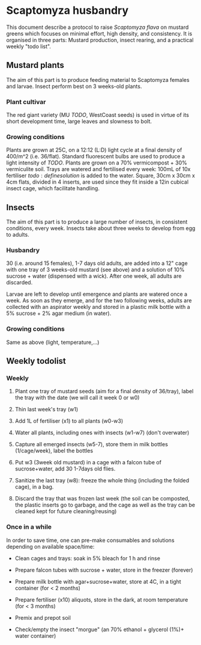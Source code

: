# Scaptomyza husbandry

This document describe a protocol to raise *Scaptomyza flava* on mustard greens which focuses on minimal effort, high density, and consistency. It is organised in three parts: Mustard production, insect rearing, and a practical weekly "todo list".

## Mustard plants

The aim of this part is to produce feeding material to Scaptomyza females and larvae. Insect perform best on 3 weeks-old plants.

### Plant cultivar

The red giant variety (MU $TODO$, WestCoast seeds) is used in virtue of its short development time, large leaves and slowness to bolt.

### Growing conditions

Plants are grown at 25C, on a 12:12 (L:D) light cycle at a final density of 400/m^2 (i.e. 36/flat). Standard fluorescent bulbs are used to produce a light intensity of $TODO$. Plants are grown on a 70% vermicompost + 30% vermiculite soil. 
Trays are watered and fertilised every week: 100mL of 10x fertiliser $todo:define solution$ is added to the water.
Square, 30cm x 30cm x 4cm flats, divided in 4 inserts, are used since they fit inside a 12in cubical insect cage, which facilitate handling.

## Insects

The aim of this part is to produce a large number of insects, in consistent conditions, every week. Insects take about three weeks to develop from egg to adults.

### Husbandry

30 (i.e. around 15 females), 1-7 days old adults, are added into a 12" cage with one tray of 3 weeks-old mustard (see above) and a solution of 10% sucrose + water (dispensed with a wick). After one week, all adults are discarded.

Larvae are left to develop until emergence and plants are watered once a week. As soon as they emerge, and for the two following weeks, adults are collected with an aspirator weekly and stored in a plastic milk bottle with a 5% sucrose + 2% agar medium (in water).


### Growing conditions

Same as above (light, temperature,...)


## Weekly todolist


### Weekly

1. Plant one tray of mustard seeds (aim for a final density of 36/tray), label the tray with the date (we will call it week 0 or w0)

2. Thin last week's tray (w1)

3. Add 1L of fertiliser (x1) to all plants (w0-w3)

4. Water all plants, including ones with insects (w1-w7) (don't overwater)

5. Capture all emerged insects (w5-7), store them in milk bottles (1/cage/week), label the bottles

6. Put w3 (3week old mustard) in a cage with a falcon tube of sucrose+water, add 30 1-7days old flies.

7. Sanitize the last tray (w8): freeze the whole thing (including the folded cage), in a bag.

8. Discard the tray that was frozen last week (the soil can be composted, the plastic inserts go to garbage, and the cage as well as the tray can be cleaned kept for future cleaning/reusing)


### Once in a while


In order to save time, one can pre-make consumables and solutions depending on available space/time:


* Clean cages and trays: soak in 5% bleach for 1 h and rinse

* Prepare falcon tubes with sucrose + water, store in the freezer (forever)

* Prepare milk bottle with agar+sucrose+water, store at 4C, in a tight container (for < 2 months)

* Prepare fertiliser (x10) aliquots, store in the dark, at room temperature (for < 3 months)

* Premix and prepot soil

* Check/empty the insect "morgue" (an 70% ethanol + glycerol (1%)+ water container)






